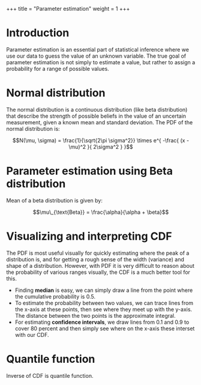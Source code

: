 +++
title = "Parameter estimation"
weight = 1
+++

# Introduction

Parameter estimation is an essential part of statistical inference where we use our data to guess the value of an unknown variable. The true goal of parameter estimation is not simply to estimate a value, but rather to assign a probability for a range of possible values.

# Normal distribution

The normal distribution is a continuous distribution (like beta distribution) that describe the strength of possible beliefs in the value of an uncertain measurement, given a known mean and standard deviation. The PDF of the normal distribution is:

$$N(\mu, \sigma) = \frac{1}{\sqrt{2\pi \sigma^2}} \times e^{ -\frac{ (x - \mu)^2 }{ 2\sigma^2 } }$$

# Parameter estimation using Beta distribution

Mean of a beta distribution is given by:

$$\mu\_{\text{Beta}} = \frac{\alpha}{\alpha + \beta}$$

# Visualizing and interpreting CDF

The PDF is most useful visually for quickly estimating where the peak of a distribution is, and for getting a rough sense of the width (variance) and shape of a distribution. However, with PDF it is very difficult to reason about the probability of various ranges visually, the CDF is a much better tool for this.

- Finding __median__ is easy, we can simply draw a line from the point where the cumulative probability is 0.5.
- To estimate the probability between two values, we can trace lines from the x-axis at these points, then see where they meet up with the y-axis. The distance between the two points is the approximate integral.
- For estimating __confidence intervals__, we draw lines from 0.1 and 0.9 to cover 80 percent and then simply see where on the x-axis these interset with our CDF.

# Quantile function

Inverse of CDF is quantile function.
